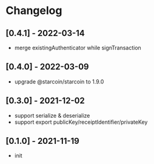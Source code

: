 # Changelog

## [0.4.1] - 2022-03-14

- merge existingAuthenticator while signTransaction

## [0.4.0] - 2022-03-09

- upgrade @starcoin/starcoin to 1.9.0

## [0.3.0] - 2021-12-02

- support serialize & deserialize
- support export publicKey/receiptIdentifier/privateKey

## [0.1.0] - 2021-11-19

- init
